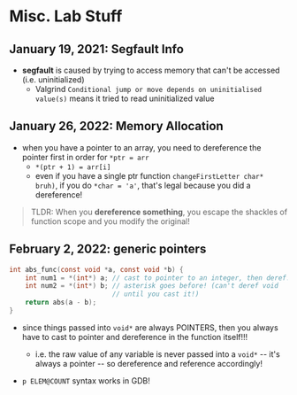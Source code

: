 # Misc. Lab Stuff

## January 19, 2021: Segfault Info

- **segfault** is caused by trying to access memory that can't be accessed (i.e. uninitialized)
  - Valgrind `Conditional jump or move depends on uninitialised value(s)` means it tried to read uninitialized value

## January 26, 2022: Memory Allocation

- when you have a pointer to an array, you need to dereference the pointer first in order for `*ptr = arr`
  - `*(ptr + 1) = arr[i]`
  - even if you have a single ptr function `changeFirstLetter char* bruh)`, if you do `*char = 'a'`, that's legal because you did a dereference!

> TLDR: When you **dereference something**, you escape the shackles of function scope and you modify the original!

## February 2, 2022: generic pointers

```c
int abs_func(const void *a, const void *b) {
    int num1 = *(int*) a; // cast to pointer to an integer, then deref!
    int num2 = *(int*) b; // asterisk goes before! (can't deref void 
                          // until you cast it!)
    return abs(a - b);
}
```

- since things passed into `void*` are always POINTERS, then you always have to cast to pointer and dereference in the function itself!!! 
  
  - i.e. the raw value of any variable is never passed into a `void*` -- it's always a pointer -- so dereference and reference accordingly!

- `p ELEM@COUNT` syntax works in GDB!
